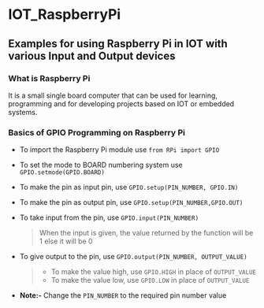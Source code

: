 # IOT_RaspberryPi

## Examples for using Raspberry Pi in IOT with various Input and Output devices 

### What is Raspberry Pi
It is a small single board computer that can be used for learning, programming and for developing projects based on IOT or embedded systems.

### Basics of GPIO Programming on Raspberry Pi
- To import the Raspberry Pi module use `from RPi import GPIO`
 
- To set the mode to BOARD numbering system use `GPIO.setmode(GPIO.BOARD)`
 
- To make the pin as input pin, use `GPIO.setup(PIN_NUMBER, GPIO.IN)`
 
- To make the pin as output pin, use `GPIO.setup(PIN_NUMBER,GPIO.OUT)`
 
- To take input from the pin, use `GPIO.input(PIN_NUMBER)`
  > When the input is given, the value returned by the function will be 1 else it will be 0
  
- To give output to the pin, use `GPIO.output(PIN_NUMBER, OUTPUT_VALUE)`
  > * To make the value high, use `GPIO.HIGH` in place of `OUTPUT_VALUE`
  > * To make the value low, use `GPIO.LOW` in place of `OUTPUT_VALUE` 
  
- **Note:-** Change the `PIN_NUMBER` to the required pin number value


  
        

